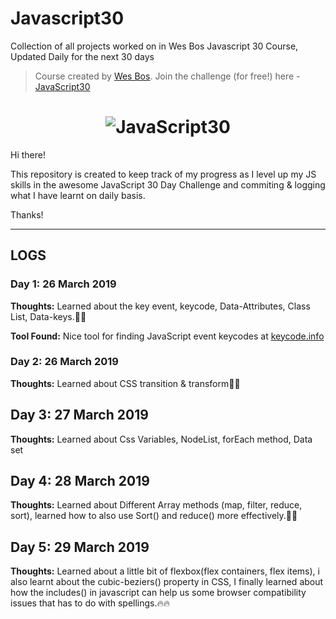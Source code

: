 # Javascript30
Collection of all projects worked on in Wes Bos Javascript 30 Course, Updated Daily for the next 30 days

> Course created by [Wes Bos](https://github.com/wesbos). Join the challenge (for free!) here - [JavaScript30](https://javascript30.com/account)

<h1 align="center">
  <img src="https://javascript30.com/images/JS3-social-share.png" style="max-width:100%" alt="JavaScript30" />
</h1>

Hi there!

This repository is created to keep track of my progress as I level up my JS skills in the awesome JavaScript 30 Day Challenge
and commiting & logging what I have learnt on daily basis.


Thanks!

---

## LOGS

### Day 1: 26 March 2019

**Thoughts:** Learned about the key event, keycode, Data-Attributes, Class List, Data-keys.🚀🚀

**Tool Found:** Nice tool for finding JavaScript event keycodes at [keycode.info](http://keycode.info/)

### Day 2: 26 March 2019

**Thoughts:** Learned about CSS transition & transform🚀🚀

## Day 3: 27 March 2019

**Thoughts:** Learned about Css Variables, NodeList, forEach method, Data set

## Day 4: 28 March 2019

**Thoughts:** Learned about Different Array methods (map, filter, reduce, sort), learned how to also use Sort() and reduce() more effectively.🚀🚀

## Day 5: 29 March 2019

**Thoughts:** Learned about a little bit of flexbox(flex containers, flex items), i also learnt about the cubic-beziers() property in CSS, I finally learned about how the includes() in javascript can help us some browser compatibility issues that has to do with spellings.🔥🔥
